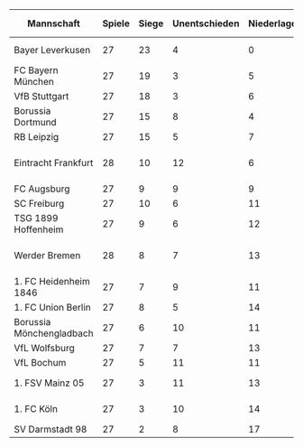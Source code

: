 |Mannschaft|Spiele|Siege|Unentschieden|Niederlagen|Tore|Gegentore|Tordifferenz|Punkte|Tendenz|Laufendes Spiel|Wappen|
|----------|------|-----|-------------|-----------|----|---------|------------|------|-------|---------------|------|
|Bayer Leverkusen|27|23|4|0|68|19|49|73|SSSSS||https://upload.wikimedia.org/wikipedia/de/thumb/f/f7/Bayer_Leverkusen_Logo.svg/1200px-Bayer_Leverkusen_Logo.svg.png|
|FC Bayern München|27|19|3|5|78|33|45|60|NSSUS||https://i.imgur.com/jJEsJrj.png|
|VfB Stuttgart|27|18|3|6|63|34|29|57|USSSU||https://i.imgur.com/v0tkpNx.png|
|Borussia Dortmund|27|15|8|4|55|32|23|53|SSSSN||https://upload.wikimedia.org/wikipedia/commons/thumb/6/67/Borussia_Dortmund_logo.svg/560px-Borussia_Dortmund_logo.svg.png|
|RB Leipzig|27|15|5|7|60|32|28|50|USSSN||https://i.imgur.com/Rpwsjz1.png|
|Eintracht Frankfurt|28|10|12|6|43|36|7|42|UNSSU|1:1 (Werder Bremen)|https://i.imgur.com/X8NFkOb.png|
|FC Augsburg|27|9|9|9|44|43|1|36|USSSS||https://i.imgur.com/sdE62e2.png|
|SC Freiburg|27|10|6|11|39|48|-9|36|SNSUN||https://i.imgur.com/r3mvi0h.png|
|TSG 1899 Hoffenheim|27|9|6|12|45|52|-7|33|NNNSS||https://i.imgur.com/gF0PfEl.png|
|Werder Bremen|28|8|7|13|36|44|-8|31|NNNNU|1:1 (Eintracht Frankfurt)|https://upload.wikimedia.org/wikipedia/commons/thumb/b/be/SV-Werder-Bremen-Logo.svg/681px-SV-Werder-Bremen-Logo.svg.png|
|1. FC Heidenheim 1846|27|7|9|11|38|47|-9|30|UUNNU||https://upload.wikimedia.org/wikipedia/commons/thumb/9/9d/1._FC_Heidenheim_1846.svg/830px-1._FC_Heidenheim_1846.svg.png|
|1. FC Union Berlin|27|8|5|14|25|42|-17|29|USNNU||https://assets.dfb.de/uploads/000/018/232/small_union-Berlin.jpg|
|Borussia Mönchengladbach|27|6|10|11|46|53|-7|28|NUUUS||https://i.imgur.com/KSIk0Eu.png|
|VfL Wolfsburg|27|7|7|13|33|44|-11|28|SNNNU||https://i.imgur.com/ucqKV4B.png|
|VfL Bochum|27|5|11|11|32|56|-24|26|UNNNN||https://i.imgur.com/5jy3Gfr.png|
|1. FSV Mainz 05|27|3|11|13|22|46|-24|20|USNUN||https://upload.wikimedia.org/wikipedia/commons/thumb/9/9e/Logo_Mainz_05.svg/1200px-Logo_Mainz_05.svg.png|
|1. FC Köln|27|3|10|14|21|48|-27|19|UNUNU||https://upload.wikimedia.org/wikipedia/commons/thumb/0/01/1._FC_Koeln_Logo_2014–.svg/296px-1._FC_Koeln_Logo_2014–.svg.png|
|SV Darmstadt 98|27|2|8|17|28|67|-39|14|UNNNU||https://upload.wikimedia.org/wikipedia/commons/e/e5/SV_Darmstadt_98_Logo.svg|